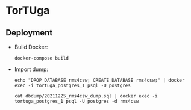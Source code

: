 # TorTUga

## Deployment

- Build Docker:
  
  `docker-compose build`

- Import dump:

  `echo "DROP DATABASE rms4csw; CREATE DATABASE rms4csw;" | docker exec -i tortuga_postgres_1 psql -U postgres` 

  `cat dbdump/20211225_rms4csw_dump.sql | docker exec -i tortuga_postgres_1 psql -U postgres -d rms4csw`

